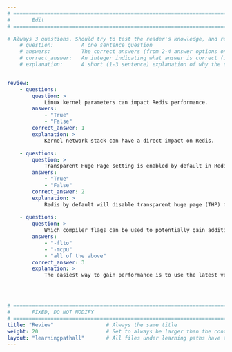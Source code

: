 ```yaml
---
# ================================================================================
#       Edit
# ================================================================================

# Always 3 questions. Should try to test the reader's knowledge, and reinforce the key points you want them to remember.
    # question:         A one sentence question
    # answers:          The correct answers (from 2-4 answer options only). Should be surrounded by quotes.
    # correct_answer:   An integer indicating what answer is correct (index starts from 0)
    # explanation:      A short (1-3 sentence) explanation of why the correct answer is correct. Can add additional context if desired


review:
    - questions:
        question: >
            Linux kernel parameters can impact Redis performance.
        answers:
            - "True"
            - "False"
        correct_answer: 1
        explanation: >
            Kernel network stack can have a direct impact on Redis.

    - questions:
        question: >
            Transparent Huge Page setting is enabled by default in Redis to avoid latency problems. 
        answers:
            - "True"
            - "False"
        correct_answer: 2                  
        explanation: >
            Redis by default will disable transparent huge page (THP) for the Redis process if it is enabled in order to avoid latency problems.
               
    - questions:
        question: >
            Which compiler flags can be used to potentially gain additional performance on Arm?
        answers:
            - "-flto"
            - "-mcpu"
            - "all of the above"
        correct_answer: 3                    
        explanation: >
            The easiest way to gain performance is to use the latest version of GCC. Aside from that, the flag -mcpu and -flto can be used to potentially gain additional performance.




# ================================================================================
#       FIXED, DO NOT MODIFY
# ================================================================================
title: "Review"                 # Always the same title
weight: 20                      # Set to always be larger than the content in this path
layout: "learningpathall"       # All files under learning paths have this same wrapper
---
```

